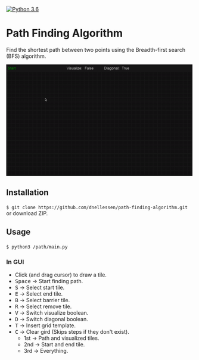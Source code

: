 [![Python 3.6](https://img.shields.io/badge/python-3.6-blue.svg)](https://www.python.org/downloads/release/python-3105/)

# Path Finding Algorithm

Find the shortest path between two points using the Breadth-first search (BFS) algorithm.

<img src="img/demo.gif" width="500"> 


## Installation
`$ git clone https://github.com/dnellessen/path-finding-algorithm.git`\
or download ZIP.


## Usage
`$ python3 /path/main.py`

### In GUI
- Click (and drag cursor) to draw a tile. 
- <kbd>Space</kbd> → Start finding path.
- <kbd>S</kbd> → Select start tile.
- <kbd>E</kbd> → Select end tile.
- <kbd>B</kbd> → Select barrier tile.
- <kbd>R</kbd> → Select remove tile.
- <kbd>V</kbd> → Switch visualize boolean.
- <kbd>D</kbd> → Switch diagonal boolean.
- <kbd>T</kbd> → Insert grid template.
- <kbd>C</kbd> → Clear gird (Skips steps if they don't exist).
    * 1st → Path and visualized tiles.
    * 2nd → Start and end tile.
    * 3rd → Everything.

